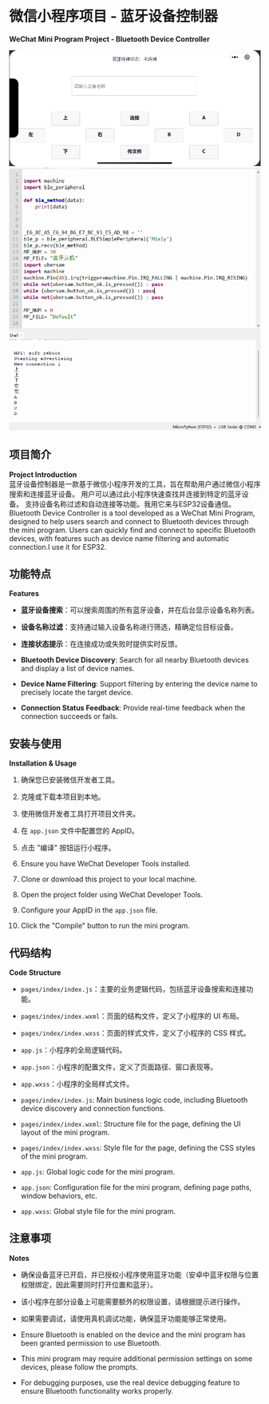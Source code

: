 # 微信小程序项目 - 蓝牙设备控制器  
**WeChat Mini Program Project - Bluetooth Device Controller**

![1723176811142](image/Readme/1723176811142.png)
![1723176799038](image/Readme/1723176799038.png)

## 项目简介  
**Project Introduction**  
蓝牙设备控制器是一款基于微信小程序开发的工具，旨在帮助用户通过微信小程序搜索和连接蓝牙设备。
用户可以通过此小程序快速查找并连接到特定的蓝牙设备。
支持设备名称过滤和自动连接等功能。我用它来与ESP32设备通信。
Bluetooth Device Controller is a tool developed as a WeChat Mini Program, designed to help users search and connect to Bluetooth devices through the mini program. Users can quickly find and connect to specific Bluetooth devices, with features such as device name filtering and automatic connection.I use it for ESP32.

## 功能特点  
**Features**  
- **蓝牙设备搜索**：可以搜索周围的所有蓝牙设备，并在后台显示设备名称列表。  
- **设备名称过滤**：支持通过输入设备名称进行筛选，精确定位目标设备。  
- **连接状态提示**：在连接成功或失败时提供实时反馈。  

- **Bluetooth Device Discovery**: Search for all nearby Bluetooth devices and display a list of device names.  
- **Device Name Filtering**: Support filtering by entering the device name to precisely locate the target device.  
- **Connection Status Feedback**: Provide real-time feedback when the connection succeeds or fails.

## 安装与使用  
**Installation & Usage**  
1. 确保您已安装微信开发者工具。  
2. 克隆或下载本项目到本地。  
3. 使用微信开发者工具打开项目文件夹。  
4. 在 `app.json` 文件中配置您的 AppID。  
5. 点击 "编译" 按钮运行小程序。  

1. Ensure you have WeChat Developer Tools installed.  
2. Clone or download this project to your local machine.  
3. Open the project folder using WeChat Developer Tools.  
4. Configure your AppID in the `app.json` file.  
5. Click the "Compile" button to run the mini program.

## 代码结构  
**Code Structure**  
- `pages/index/index.js`：主要的业务逻辑代码，包括蓝牙设备搜索和连接功能。  
- `pages/index/index.wxml`：页面的结构文件，定义了小程序的 UI 布局。  
- `pages/index/index.wxss`：页面的样式文件，定义了小程序的 CSS 样式。  
- `app.js`：小程序的全局逻辑代码。  
- `app.json`：小程序的配置文件，定义了页面路径、窗口表现等。  
- `app.wxss`：小程序的全局样式文件。

- `pages/index/index.js`: Main business logic code, including Bluetooth device discovery and connection functions.  
- `pages/index/index.wxml`: Structure file for the page, defining the UI layout of the mini program.  
- `pages/index/index.wxss`: Style file for the page, defining the CSS styles of the mini program.  
- `app.js`: Global logic code for the mini program.  
- `app.json`: Configuration file for the mini program, defining page paths, window behaviors, etc.  
- `app.wxss`: Global style file for the mini program.

## 注意事项  
**Notes**  
- 确保设备蓝牙已开启，并已授权小程序使用蓝牙功能（安卓中蓝牙权限与位置权限绑定，因此需要同时打开位置和蓝牙）。  
- 该小程序在部分设备上可能需要额外的权限设置，请根据提示进行操作。  
- 如果需要调试，请使用真机调试功能，确保蓝牙功能能够正常使用。

- Ensure Bluetooth is enabled on the device and the mini program has been granted permission to use Bluetooth.  
- This mini program may require additional permission settings on some devices, please follow the prompts.  
- For debugging purposes, use the real device debugging feature to ensure Bluetooth functionality works properly.

